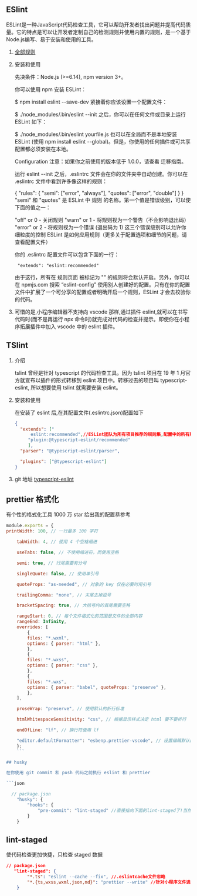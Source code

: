 ## ESlint

ESLint是一种JavaScript代码检查工具，它可以帮助开发者找出问题并提高代码质量。它的特点是可以让开发者定制自己的检测规则并使用内置的规则，是一个基于Node.js编写、易于安装和使用的工具。
1.  [全部规则](https://cn.eslint.org/docs/rules/)

3.  安装和使用

    先决条件：Node.js (>=6.14), npm version 3+。

    你可以使用 npm 安装 ESLint：

    $ npm install eslint --save-dev
    紧接着你应该设置一个配置文件：

    $ ./node_modules/.bin/eslint --init
    之后，你可以在任何文件或目录上运行 ESLint 如下：

    $ ./node_modules/.bin/eslint yourfile.js
    也可以在全局而不是本地安装 ESLint (使用 npm install eslint --global)。但是，你使用的任何插件或可共享配置都必须安装在本地。

    Configuration
    注意：如果你之前使用的版本低于 1.0.0，请查看 迁移指南。

    运行 eslint --init 之后，.eslintrc 文件会在你的文件夹中自动创建。你可以在 .eslintrc 文件中看到许多像这样的规则：

    {
    "rules": {
    "semi": ["error", "always"],
    "quotes": ["error", "double"]
    }
    }
    "semi" 和 "quotes" 是 ESLint 中 规则 的名称。第一个值是错误级别，可以使下面的值之一：

    "off" or 0 - 关闭规则
    "warn" or 1 - 将规则视为一个警告（不会影响退出码）
    "error" or 2 - 将规则视为一个错误 (退出码为 1)
    这三个错误级别可以允许你细粒度的控制 ESLint 是如何应用规则（更多关于配置选项和细节的问题，请查看配置文件）

    你的 .eslintrc 配置文件可以包含下面的一行：

         "extends": "eslint:recommended"

    由于这行，所有在 规则页面 被标记为 "" 的规则将会默认开启。另外，你可以在 npmjs.com 搜索 “eslint-config” 使用别人创建好的配置。只有在你的配置文件中扩展了一个可分享的配置或者明确开启一个规则，ESLint 才会去校验你的代码。

5.  可惜的是,小程序编辑器不支持向 vscode 那样,通过插件 eslint,就可以在书写代码时(而不是再运行 npx 命令时)就完成对代码的检查并提示。即使你在小程序拓展插件中加入 vscode 中的 eslint 插件。

## TSlint

1. 介绍

   tslint 曾经是针对 typescript 的代码检查工具。因为 tslint 项目在 19 年 1 月官方就宣布以插件的形式转移到 eslint 项目中。转移过去的项目叫 typescript-eslint, 所以想要使用 tslint 就需要安装 eslint。

2. 安装和使用

   在安装了 eslint 后,在其配置文件(.eslintrc.json)配置如下

   ```json
   {
     "extends": ["
         eslint:recommended",//ESLint团队为所有项目推荐的规则集,配置中的所有规则都无需进行类型检查即可运行。这意味着它们更轻巧，运行速度更快。
        "plugin:@typescript-eslint/recommended"
        ],
     "parser": "@typescript-eslint/parser",

     "plugins": ["@typescript-eslint"]
   }
   ```

3. git 地址 [typescript-eslint](https://github.com/typescript-eslint/typescript-eslint/tree/master/packages/eslint-plugin)

## prettier 格式化

有个性的格式化工具 1000 万 star
给出我的配置恭参考
```js
module.exports = {
printWidth: 100, // 一行最多 100 字符

    tabWidth: 4, // 使用 4 个空格缩进

    useTabs: false, // 不使用缩进符，而使用空格

    semi: true, // 行尾需要有分号

    singleQuote: false, // 使用单引号

    quoteProps: "as-needed", // 对象的 key 仅在必要时用引号

    trailingComma: "none", // 末尾去掉逗号

    bracketSpacing: true, // 大括号内的首尾需要空格

    rangeStart: 0, // 每个文件格式化的范围是文件的全部内容
    rangeEnd: Infinity,
    overrides: [
        {
        files: "*.wxml",
        options: { parser: "html" },
        },
        {
        files: "*.wxss",
        options: { parser: "css" },
        },
        {
        files: "*.wxs",
        options: { parser: "babel", quoteProps: "preserve" },
        },
    ],

    proseWrap: "preserve", // 使用默认的折行标准

    htmlWhitespaceSensitivity: "css", // 根据显示样式决定 html 要不要折行

    endOfLine: "lf", // 换行符使用 lf

    "editor.defaultFormatter": "esbenp.prettier-vscode", // 设置编辑默认的格式化工具为prettier
    };
    ```

## husky

在你使用 git commit 和 push 代码之前执行 eslint 和 prettier

```json

  // package.json
    "husky": {
        "hooks": {
            "pre-commit": "lint-staged" //直接指向下面的lint-staged了!当然可以是任何
        }
    }

```

## lint-staged

使代码检查更加快捷，只检查 staged 数据

```json
// package.json
   "lint-staged": {
        "*.ts": "eslint --cache --fix", //.eslintcache文件忽略
        "*.{ts,wxss,wxml,json,md}": "prettier --write" //针对小程序文件进行格式化 当然如果你在书写代码后，手动或者设置了保存代码时自动格式化，这里可能重复,主要是避免没有格式化的代码进入仓库。
    }
```
